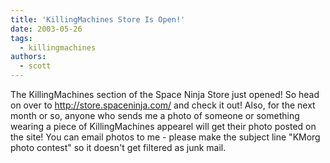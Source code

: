 ```yaml
---
title: 'KillingMachines Store Is Open!'
date: 2003-05-26
tags:
  - killingmachines
authors:
  - scott
---
```


The KillingMachines section of the Space Ninja Store just opened! So head on over to http://store.spaceninja.com/ and check it out! Also, for the next month or so, anyone who sends me a photo of someone or something wearing a piece of KillingMachines appearel will get their photo posted on the site! You can email photos to me - please make the subject line "KMorg photo contest" so it doesn't get filtered as junk mail.
